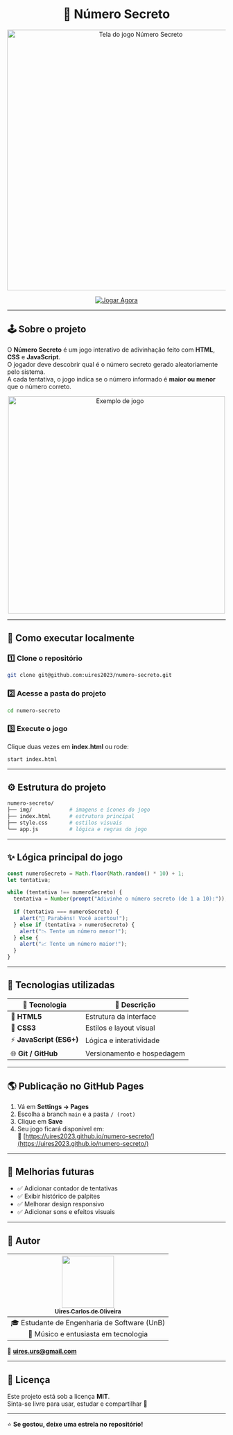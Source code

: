 <h1 align="center">🎯 Número Secreto</h1>

<p align="center">
  <img src="https://raw.githubusercontent.com/uires2023/numero-secreto/main/img/preview.png" width="600px" alt="Tela do jogo Número Secreto">
</p>

<p align="center">
  <a href="https://uires2023.github.io/numero-secreto/">
    <img src="https://img.shields.io/badge/▶️%20Jogar%20Agora-008000?style=for-the-badge&logo=githubpages&logoColor=white" alt="Jogar Agora">
  </a>
</p>

---

## 🕹️ Sobre o projeto

O **Número Secreto** é um jogo interativo de adivinhação feito com **HTML**, **CSS** e **JavaScript**.  
O jogador deve descobrir qual é o número secreto gerado aleatoriamente pelo sistema.  
A cada tentativa, o jogo indica se o número informado é **maior ou menor** que o número correto.

<p align="center">
  <img src="https://raw.githubusercontent.com/uires2023/numero-secreto/main/img/game-example.png" width="500px" alt="Exemplo de jogo">
</p>

---

## 🚀 Como executar localmente

### 1️⃣ Clone o repositório
```bash
git clone git@github.com:uires2023/numero-secreto.git
```

### 2️⃣ Acesse a pasta do projeto
```bash
cd numero-secreto
```

### 3️⃣ Execute o jogo
Clique duas vezes em **index.html** ou rode:
```bash
start index.html
```

---

## ⚙️ Estrutura do projeto

```bash
numero-secreto/
├── img/            # imagens e ícones do jogo
├── index.html      # estrutura principal
├── style.css       # estilos visuais
└── app.js          # lógica e regras do jogo
```

---

## ✨ Lógica principal do jogo

```js
const numeroSecreto = Math.floor(Math.random() * 10) + 1;
let tentativa;

while (tentativa !== numeroSecreto) {
  tentativa = Number(prompt("Adivinhe o número secreto (de 1 a 10):"));
  
  if (tentativa === numeroSecreto) {
    alert("🎉 Parabéns! Você acertou!");
  } else if (tentativa > numeroSecreto) {
    alert("📉 Tente um número menor!");
  } else {
    alert("📈 Tente um número maior!");
  }
}
```

---

## 🧠 Tecnologias utilizadas

| 🧩 Tecnologia | 💬 Descrição |
|---------------|--------------|
| 🧱 **HTML5** | Estrutura da interface |
| 🎨 **CSS3** | Estilos e layout visual |
| ⚡ **JavaScript (ES6+)** | Lógica e interatividade |
| 🌐 **Git / GitHub** | Versionamento e hospedagem |

---

## 🌎 Publicação no GitHub Pages

1. Vá em **Settings → Pages**  
2. Escolha a branch `main` e a pasta `/ (root)`  
3. Clique em **Save**  
4. Seu jogo ficará disponível em:  
   🔗 [https://uires2023.github.io/numero-secreto/](https://uires2023.github.io/numero-secreto/)

---

## 🔮 Melhorias futuras

- ✅ Adicionar contador de tentativas  
- ✅ Exibir histórico de palpites  
- ✅ Melhorar design responsivo  
- ✅ Adicionar sons e efeitos visuais  

---

## 👤 Autor

| [<img src="https://avatars.githubusercontent.com/u/155882833?v=4" width=120><br><sub>**Uires Carlos de Oliveira**</sub>](https://github.com/uires2023) |
| :---: |
| 🎓 Estudante de Engenharia de Software (UnB) <br> 🎷 Músico e entusiasta em tecnologia |
📧 **[uires.urs@gmail.com](mailto:uires.urs@gmail.com)**

---

## 🪪 Licença

Este projeto está sob a licença **MIT**.  
Sinta-se livre para usar, estudar e compartilhar 💚  

---

⭐ **Se gostou, deixe uma estrela no repositório!**


